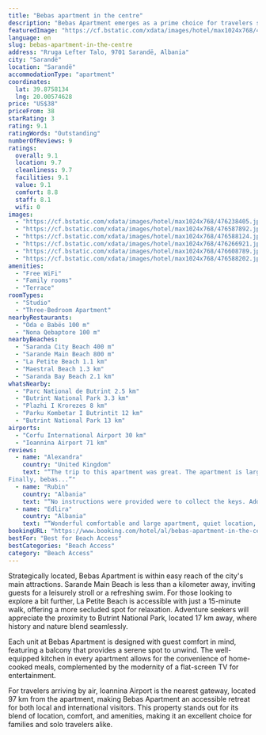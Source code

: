 ```yaml
---
title: "Bebas apartment in the centre"
description: "Bebas Apartment emerges as a prime choice for travelers seeking comfort and convenience in the heart of Saranda."
featuredImage: "https://cf.bstatic.com/xdata/images/hotel/max1024x768/476238405.jpg?k=6917a31c287b75923c62d1c850480bd929b3e97865481272b5a58ad2dca24f6e&o=&hp=1"
language: en
slug: bebas-apartment-in-the-centre
address: "Rruga Lefter Talo, 9701 Sarandë, Albania"
city: "Sarandë"
location: "Sarandë"
accommodationType: "apartment"
coordinates:
  lat: 39.8758134
  lng: 20.00574628
price: "US$38"
priceFrom: 38
starRating: 3
rating: 9.1
ratingWords: "Outstanding"
numberOfReviews: 9
ratings:
  overall: 9.1
  location: 9.7
  cleanliness: 9.7
  facilities: 9.1
  value: 9.1
  comfort: 8.8
  staff: 8.1
  wifi: 0
images:
  - "https://cf.bstatic.com/xdata/images/hotel/max1024x768/476238405.jpg?k=6917a31c287b75923c62d1c850480bd929b3e97865481272b5a58ad2dca24f6e&o=&hp=1"
  - "https://cf.bstatic.com/xdata/images/hotel/max1024x768/476587892.jpg?k=a998bdef5aed13b9b2bdd105b1e27fd87059b66f8d948dded9a02e93edc217f5&o=&hp=1"
  - "https://cf.bstatic.com/xdata/images/hotel/max1024x768/476588124.jpg?k=64f97b736223df0a4aa4117ad9b3f33581b60674ef5d544628e9e875cdada802&o=&hp=1"
  - "https://cf.bstatic.com/xdata/images/hotel/max1024x768/476266921.jpg?k=997c2e62d7ba7ccfc3154872f58e39c3b1af3ca4347a4e7596e387ea66321271&o=&hp=1"
  - "https://cf.bstatic.com/xdata/images/hotel/max1024x768/476608789.jpg?k=8a6e0006c67a85bc4ce0e7d1c1e696497a7a0b9f64f1eee1db32bcd65806b759&o=&hp=1"
  - "https://cf.bstatic.com/xdata/images/hotel/max1024x768/476588202.jpg?k=9747e23c198f00d80e972dacf426635ef47248e410cfa8a0b8de91e5a7882a97&o=&hp=1"
amenities:
  - "Free WiFi"
  - "Family rooms"
  - "Terrace"
roomTypes:
  - "Studio"
  - "Three-Bedroom Apartment"
nearbyRestaurants:
  - "Oda e Babës 100 m"
  - "Nona Qebaptore 100 m"
nearbyBeaches:
  - "Saranda City Beach 400 m"
  - "Sarande Main Beach 800 m"
  - "La Petite Beach 1.1 km"
  - "Maestral Beach 1.3 km"
  - "Saranda Bay Beach 2.1 km"
whatsNearby:
  - "Parc National de Butrint 2.5 km"
  - "Butrint National Park 3.3 km"
  - "Plazhi I Krorezes 8 km"
  - "Parku Kombetar I Butrintit 12 km"
  - "Butrint National Park 13 km"
airports:
  - "Corfu International Airport 30 km"
  - "Ioannina Airport 71 km"
reviews:
  - name: "Alexandra"
    country: "United Kingdom"
    text: "“The trip to this apartment was great. The apartment is large and very comfortable for 6 people (and friends or family). The location is great because you are in front of the beach and you don't need cars to get to the beach,
Finally, bebas...”"
  - name: "Rubin"
    country: "Albania"
    text: "“No instructions were provided were to collect the keys. Address provided was not complete. Had to find the apartment based on the picture as nowhere outside was there an indication that this was Beba’s apartment. Texted called the host no...”"
  - name: "Edlira"
    country: "Albania"
    text: "“Wonderful comfortable and large apartment, quiet location, accessible to all facilities like markets, restaurants. Definitely we'll come again.”"
bookingURL: "https://www.booking.com/hotel/al/bebas-apartment-in-the-centre.en-gb.html?aid=8035640"
bestFor: "Best for Beach Access"
bestCategories: "Beach Access"
category: "Beach Access"
---
```


Strategically located, Bebas Apartment is within easy reach of the city's main attractions. Sarande Main Beach is less than a kilometer away, inviting guests for a leisurely stroll or a refreshing swim. For those looking to explore a bit further, La Petite Beach is accessible with just a 15-minute walk, offering a more secluded spot for relaxation. Adventure seekers will appreciate the proximity to Butrint National Park, located 17 km away, where history and nature blend seamlessly.

Each unit at Bebas Apartment is designed with guest comfort in mind, featuring a balcony that provides a serene spot to unwind. The well-equipped kitchen in every apartment allows for the convenience of home-cooked meals, complemented by the modernity of a flat-screen TV for entertainment.

For travelers arriving by air, Ioannina Airport is the nearest gateway, located 97 km from the apartment, making Bebas Apartment an accessible retreat for both local and international visitors. This property stands out for its blend of location, comfort, and amenities, making it an excellent choice for families and solo travelers alike.